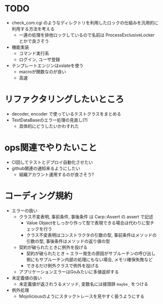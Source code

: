 # TODO
- check_com.cgi のようなディレクトリを利用したロックの仕組みを汎用的に利用する方法を考える
  - 一連の処理を排他ロックしているので名前は ProcessExclusiveLocker とかで良さそう
- 機能実装
  - コマンド実行系
  - ログイン, ユーザ登録
- テンプレートエンジンはxslateを使う
  - macroが関数なのが良い
  - 高速

# リファクタリングしたいところ
- decoder, encoder で使っているテストクラスをまとめる
- TextDataBaseのエラー処理の見直し(?)
  - 具体的にどうしたいかわすれた

# ops関連でやりたいこと
- CI回してテストとデプロイ自動化させたい
- github関連の通知来るようにしたい
  - 組織アカウント運用するのが良さそう?

# コーディング規約
- エラーの扱い
  - クラス不変表明, 事前条件, 事後条件 は Carp::Assert の assert で記述
    - Value Objectをしっかり作って型で表現できる場合は代わりに型チェックを行う
    - クラス不変表明はコンストラクタの引数の型, 事前条件はメソッドの引数の型, 事後条件はメソッドの返り値の型
  - 契約が破られたときに例外を投げる
    - 契約が破られたとき = エラー発生の原因がサブルーチンの呼び出し側にもサブルーチン内部の処理にもない場合, メモリ確保失敗など
    - できるだけ例外クラスで例外を投げる
  - アプリケーションエラーはGoみたいに多値返却する
- 未定義値の扱い
  - 未定義値が返されうるメソッド, 変数名には接頭辞 `maybe_` をつける
- 例外処理
  - Mojoliciousのようにスタックトレースを見やすく扱うようにする

